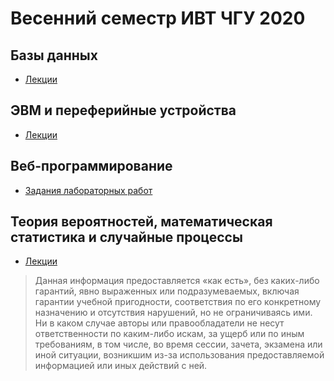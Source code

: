 # Весенний семестр ИВТ ЧГУ 2020

## Базы данных
 - [Лекции](DB/)

## ЭВМ и переферийные устройства
 - [Лекции](PC/)

## Веб-программирование
 - [Задания лабораторных работ](Web/Labs/)

## Теория вероятностей, математическая статистика и случайные процессы
 - [Лекции](Statistics/)

> Данная информация предоставляется «как есть», без каких-либо гарантий, явно выраженных или подразумеваемых, включая гарантии учебной пригодности, соответствия по его конкретному назначению и отсутствия нарушений, но не ограничиваясь ими. Ни в каком случае авторы или правообладатели не несут ответственности по каким-либо искам, за ущерб или по иным требованиям, в том числе, во время сессии, зачета, экзамена или иной ситуации, возникшим из-за использования предоставляемой информацией или иных действий с ней.
